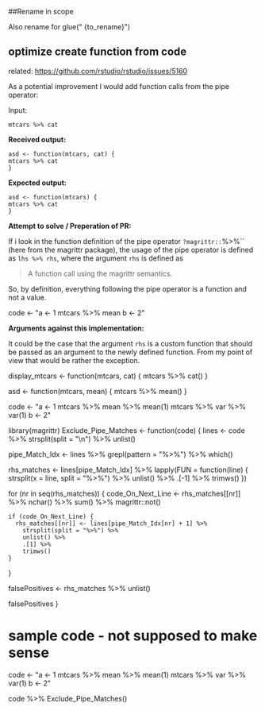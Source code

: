 ##Rename in scope

Also rename for glue(" {to_rename}")

## optimize create function from code

related:
https://github.com/rstudio/rstudio/issues/5160

As a potential improvement I would add function calls from the pipe operator:

  Input:

  `mtcars %>% cat`

**Received output:**

  ```
asd <- function(mtcars, cat) {
  mtcars %>% cat
}
```

**Expected output:**

  ```
asd <- function(mtcars) {
  mtcars %>% cat
}
```

**Attempt to solve / Preperation of PR:**

  If i look in the function definition of the pipe operator `?magrittr::`%>%`` (here from the magrittr package), the usage of the pipe operator is defined as `lhs %>% rhs`, where the argument `rhs` is defined as

> A function call using the magrittr semantics.

So, by definition, everything following the pipe operator is a function and not a value.

code <- "a <- 1
mtcars %>% mean
b <- 2"


**Arguments against this implementation:**

  It could be the case that the argument `rhs` is a custom function that should be passed as an argument to the newly defined function.  From my point of view that would be rather the exception.

display_mtcars <- function(mtcars, cat) {
  mtcars %>% cat()
}



asd <- function(mtcars, mean) {
  mtcars %>% mean()
}



code <- "a <- 1
  mtcars %>% mean %>% mean(1)
mtcars %>%
var %>%
var(1)
b <- 2"

library(magrittr)
Exclude_Pipe_Matches <- function(code) {
  lines <- code %>%
    strsplit(split = "\n") %>%
    unlist()

  pipe_Match_Idx <- lines %>%
    grepl(pattern = "%>%") %>%
    which()

  rhs_matches <- lines[pipe_Match_Idx] %>%
    lapply(FUN = function(line) {
      strsplit(x = line, split = "%>%") %>%
        unlist() %>%
        .[-1] %>%
        trimws()
    })


  for (nr in seq(rhs_matches)) {
    code_On_Next_Line <- rhs_matches[[nr]] %>%
      nchar() %>%
      sum() %>%
      magrittr::not()

    if (code_On_Next_Line) {
      rhs_matches[[nr]] <- lines[pipe_Match_Idx[nr] + 1] %>%
        strsplit(split = "%>%") %>%
        unlist() %>%
        .[1] %>%
        trimws()
    }
  }

  falsePositives <- rhs_matches %>% unlist()

  falsePositives
}

# sample code - not supposed to make sense
code <- "a <- 1
  mtcars %>% mean %>% mean(1)
mtcars %>%
var %>%
var(1)
b <- 2"

code %>% Exclude_Pipe_Matches()
